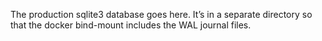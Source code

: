 The production sqlite3 database goes here. It’s in a separate directory so
that the docker bind-mount includes the WAL journal files.
